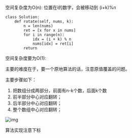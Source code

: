 空间复杂度为O(n):
位置在i的数字，会被移动到 (i+k)%n
```
class Solution:
    def rotate(self, nums, k):
        n = len(nums)
        ret = [x for x in nums]
        for i in range(n):
            idx = (i + k) % n
            nums[idx] = ret[i]
        return
```



空间复杂度要为O(1):

主要的难度在于，要一个原地算法的话，注意原值覆盖的问题。

主要步骤如下：

1. 把数组分成两部分，前面有n-k个数，后面k个数
2. 前半部分中心对应翻转；
3. 后半部分中心对应翻转；
4. 整个数组中心对应翻转；

![img](/Users/dwy/code/leetcode/easy/189.rotate-array/img.png)

算法实现注意下标

